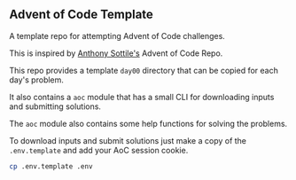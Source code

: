 ## Advent of Code Template

A template repo for attempting Advent of Code challenges.

This is inspired by [Anthony Sottile's](https://github.com/anthonywritescode/aoc2015) Advent of Code Repo.

This repo provides a template `day00` directory that can be copied for each day's problem.

It also contains a `aoc` module that has a small CLI for downloading inputs and submitting solutions.

The `aoc` module also contains some help functions for solving the problems.

To download inputs and submit solutions just make a copy of the `.env.template` and add your AoC session cookie.

```sh
cp .env.template .env
```
